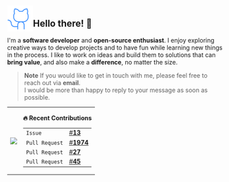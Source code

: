 <!-- icon from https://phosphoricons.com/ -->
<img width="60" height="60" align="left" src=".github/github-logo-thin.svg" />

## Hello there! 👋

I'm a **software developer** and **open-source enthusiast**. I enjoy exploring creative ways to develop projects and to have fun while learning new things in the process. I like to work on ideas and build them to solutions that can **bring value**, and also make a **difference**, no matter the size.

> **Note** If you would like to get in touch with me, please feel free to reach out via **email**.<br>I would be more than happy to reply to your message as soon as possible.

<table>
  <td>
    <picture >
      <source
        srcset="https://github-readme-stats.vercel.app/api?username=mateusabelli&count_private=true&theme=github_dark_dimmed"
        media="(prefers-color-scheme: dark)"
      />
      <source
        srcset="https://github-readme-stats.vercel.app/api?username=mateusabelli&count_private=true"
        media="(prefers-color-scheme: light), (prefers-color-scheme: no-preference)"
      />
      <img align="center" src="https://github-readme-stats.vercel.app/api?username=mateusabelli&count_private=true" />
    </picture>
  </td>
  <td>
    <p><b>🔥 Recent Contributions</b></p>
    <table>
      <tr>
        <!-- 17/05/2023-->
        <td><code>Issue</code></td>
        <td><a href="https://github.com/ekqt/screenshot/issues/13">#<b>13</b></a></td>
      </tr>
      <tr>
        <!-- 29/04/2023-->
        <td><code>Pull Request</code></td>
        <td><a href="https://github.com/NvChad/NvChad/pull/1974">#<b>1974</b></a></td>
      </tr>
      <tr>
        <!-- 28/02/2023-->
        <td><code>Pull Request</code></td>
        <td><a href="https://github.com/diego3g/faladev/pull/27">#<b>27</b></a></td>
      </tr>
      <tr>
        <!-- 28/02/2023-->
        <td><code>Pull Request</code></td>
        <td><a href="https://github.com/mittal-parth/personal-portfolio/pull/45">#<b>45</b></a></td>
      </tr>
    </table>
  </td>
</table>
